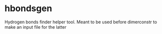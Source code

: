 # hbondsgen
Hydrogen bonds finder helper tool. Meant to be used before dimerconstr to make an input file for the latter
